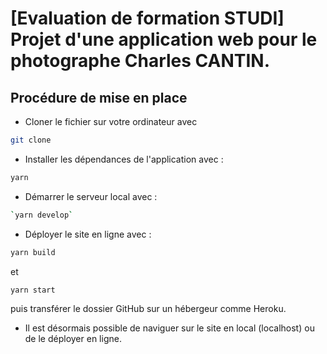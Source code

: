 # [Evaluation de formation STUDI] Projet d'une application web pour le photographe Charles CANTIN.

## Procédure de mise en place
- Cloner le fichier sur votre ordinateur avec
```bash
git clone 
```

- Installer les dépendances de l'application avec :
```bash
yarn
```

- Démarrer le serveur local avec :
```bash
`yarn develop`
```

- Déployer le site en ligne avec :
```bash
yarn build
```
et
```bash
yarn start 
```
puis transférer le dossier GitHub sur un hébergeur comme Heroku.

- Il est désormais possible de naviguer sur le site en local (localhost) ou de le déployer en ligne.
